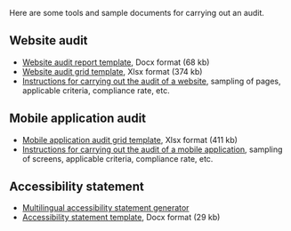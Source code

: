 Here are some tools and sample documents for carrying out an audit.

## Website audit
* [Website audit report template](../raweb1/files/raweb1-lu-modele-rapport-audit.docx), Docx format (68 kb)
* [Website audit grid template](../raweb1/files/raweb1-lu-modele-grille-audit.xlsx), Xlsx format (374 kb)
* [Instructions for carrying out the audit of a website](../raweb1/methodo-test.html#assessment-of-compliance-with-the-reference-standard), sampling of pages, applicable criteria, compliance rate, etc.

## Mobile application audit
* [Mobile application audit grid template](../files/modele-grille-audit-appli-mobiles.xlsx), Xlsx format (411 kb)
* [Instructions for carrying out the audit of a mobile application](../raam1.1/methodologie.html#assessment-of-compliance-with-the-reference-standard), sampling of screens, applicable criteria, compliance rate, etc.

## Accessibility statement
* [Multilingual accessibility statement generator](./decla.html)
* [Accessibility statement template](../files/template-decla-en.docx), Docx format (29 kb) 
